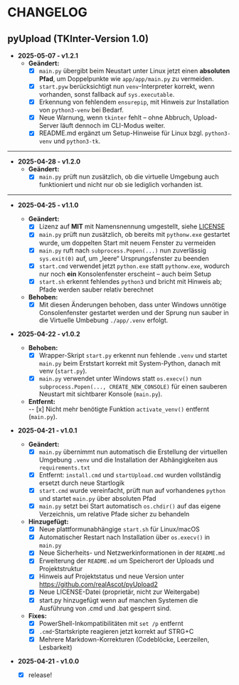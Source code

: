 # CHANGELOG

## pyUpload (TKInter-Version 1.0)

- **2025-05-07 - v1.2.1**
  - **Geändert:**  
    - [x] `main.py` übergibt beim Neustart unter Linux jetzt einen **absoluten Pfad**, um Doppelpunkte wie `app/app/main.py` zu vermeiden.  
    - [x] `start.pyw` berücksichtigt nun `venv`-Interpreter korrekt, wenn vorhanden, sonst fallback auf `sys.executable`.  
    - [x] Erkennung von fehlendem `ensurepip`, mit Hinweis zur Installation von `python3-venv` bei Bedarf.  
    - [x] Neue Warnung, wenn `tkinter` fehlt – ohne Abbruch, Upload-Server läuft dennoch im CLI-Modus weiter.  
    - [x] README.md ergänzt um Setup-Hinweise für Linux bzgl. `python3-venv` und `python3-tk`.  

---

- **2025-04-28 - v1.2.0**
  - **Geändert:**  
    - [x] `main.py` prüft nun zusätzlich, ob die virtuelle Umgebung auch funktioniert und nicht nur ob sie lediglich vorhanden ist.  

---

- **2025-04-25 - v1.1.0**
  - **Geändert:**  
    - [x] Lizenz auf __MIT__ mit Namensnennung umgestellt, siehe [LICENSE](./LICENSE)  
    - [x] `main.py` prüft nun zusätzlich, ob bereits mit `pythonw.exe` gestartet wurde, um doppelten 
           Start mit neuem Fenster zu vermeiden  
    - [x] `main.py` ruft nach `subprocess.Popen(...)` nun zuverlässig `sys.exit(0)` auf, um „leere“ Ursprungsfenster zu beenden  
    - [x] `start.cmd` verwendet jetzt `python.exe` statt `pythonw.exe`, wodurch nur noch **ein** Konsolenfenster erscheint – auch beim Setup  
    - [x] `start.sh` erkennt fehlendes `python3` und bricht mit Hinweis ab; Pfade werden sauber relativ berechnet

  - **Behoben:**  
    - [x] Mit diesen Änderungen behoben, dass unter Windows unnötige Consolenfenster gestartet werden und der Sprung nun sauber in die Virtuelle Umbebung `./app/.venv` erfolgt.

- **2025-04-22 - v1.0.2**

  - **Behoben:**  
    - [x] Wrapper-Skript `start.py` erkennt nun fehlende `.venv` und startet `main.py` beim Erststart korrekt mit System-Python, danach mit venv (`start.py`).
    - [x] `main.py` verwendet unter Windows statt `os.execv()` nun `subprocess.Popen(..., CREATE_NEW_CONSOLE)` für einen sauberen Neustart mit sichtbarer Konsole (`main.py`).

  - **Entfernt:**  
    -- [x] Nicht mehr benötigte Funktion `activate_venv()` entfernt (`main.py`).

- **2025-04-21 - v1.0.1**  

  - **Geändert:**  
    - [x] `main.py` übernimmt nun automatisch die Erstellung der virtuellen Umgebung `.venv` und die Installation der Abhängigkeiten aus `requirements.txt`  
    - [x] Entfernt: `install.cmd` und `startUpload.cmd` wurden vollständig ersetzt durch neue Startlogik  
    - [x] `start.cmd` wurde vereinfacht, prüft nun auf vorhandenes `python` und startet `main.py` über absoluten Pfad  
    - [x] `main.py` setzt bei Start automatisch `os.chdir()` auf das eigene Verzeichnis, um relative Pfade sicher zu behandeln  

  - **Hinzugefügt:**  
    - [x] Neue plattformunabhängige `start.sh` für Linux/macOS  
    - [x] Automatischer Restart nach Installation über `os.execv()` in `main.py`  
    - [x] Neue Sicherheits- und Netzwerkinformationen in der `README.md`  
    - [x] Erweiterung der `README.md` um Speicherort der Uploads und Projektstruktur  
    - [x] Hinweis auf Projektstatus und neue Version unter <https://github.com/realAscot/pyUpload2>  
    - [x] Neue LICENSE-Datei (proprietär, nicht zur Weitergabe)  
    - [x] start.py hinzugefügt wenn auf manchen Systemen die Ausführung von .cmd und .bat gesperrt sind.

  - **Fixes:**  
    - [x] PowerShell-Inkompatibilitäten mit `set /p` entfernt  
    - [x] `.cmd`-Startskripte reagieren jetzt korrekt auf STRG+C  
    - [x] Mehrere Markdown-Korrekturen (Codeblöcke, Leerzeilen, Lesbarkeit)  

- **2025-04-21 - v1.0.0**  
  - [x] release!  
